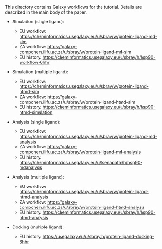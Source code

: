 This directory contains Galaxy workflows for the tutorial. Details are described in the main body of the paper.

* Simulation (single ligand):
  * EU workflow: https://cheminformatics.usegalaxy.eu/u/sbray/w/protein-ligand-md-sim
  * ZA workflow: https://galaxy-compchem.ilifu.ac.za/u/sbray/w/protein-ligand-md-sim
  * EU history: https://cheminformatics.usegalaxy.eu/u/sbray/h/hsp90-workflow-6hhr

* Simulation (multiple ligand):
  * EU workflow: https://cheminformatics.usegalaxy.eu/u/sbray/w/protein-ligand-htmd-sim
  * ZA workflow: https://galaxy-compchem.ilifu.ac.za/u/sbray/w/protein-ligand-htmd-sim
  * EU history: https://cheminformatics.usegalaxy.eu/u/sbray/h/hsp90-htmd-simulation

* Analysis (single ligand):
  * EU workflow: https://cheminformatics.usegalaxy.eu/u/sbray/w/protein-ligand-md-analysis
  * ZA workflow: https://galaxy-compchem.ilifu.ac.za/u/sbray/w/protein-ligand-md-analysis
  * EU history: https://cheminformatics.usegalaxy.eu/u/tsenapathi/h/hsp90-mdanalysis

* Analysis (multiple ligand):
  * EU workflow: https://cheminformatics.usegalaxy.eu/u/sbray/w/protein-ligand-htmd-analysis
  * ZA workflow: https://galaxy-compchem.ilifu.ac.za/u/sbray/w/protein-ligand-htmd-analysis
  * EU history: https://cheminformatics.usegalaxy.eu/u/sbray/h/hsp90-htmd-analysis

* Docking  (multiple ligand):
  * EU history: https://usegalaxy.eu/u/sbray/h/protein-ligand-docking-6hhr
